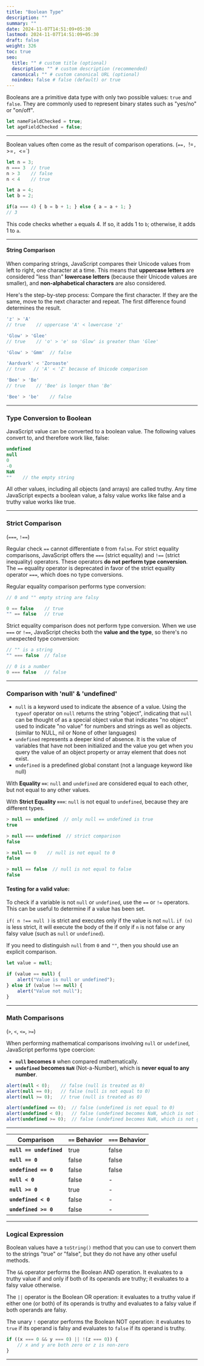 ```yaml
---
title: "Boolean Type"
description: ""
summary: ""
date: 2024-11-07T14:51:09+05:30
lastmod: 2024-11-07T14:51:09+05:30
draft: false
weight: 326
toc: true
seo:
  title: "" # custom title (optional)
  description: "" # custom description (recommended)
  canonical: "" # custom canonical URL (optional)
  noindex: false # false (default) or true
---
```




Booleans are a primitive data type with only two possible values: `true` and `false`. They are commonly used to represent binary states such as "yes/no" or "on/off".

```js
let nameFieldChecked = true;
let ageFieldChecked = false;
```
___

Boolean values often come as the result of comparison operations. (`==, `!=`, `>=`, `<=`)

```js
let n = 3;
n === 3  // true
n > 3    // false
n < 4    // true
```

```js
let a = 4;
let b = 2;

if(a === 4) { b = b + 1; } else { a = a + 1; }
// 3  
```

This code checks whether `a` equals 4. If so, it adds 1 to `b`; otherwise, it adds 1 to `a`.

____

#### String Comparison

When comparing strings, JavaScript compares their Unicode values from left to right, one character at a time. This means that **uppercase letters** are considered "less than" **lowercase letters** (because their Unicode values are smaller), and **non-alphabetical characters** are also considered.

Here's the step-by-step process: Compare the first character. If they are the same, move to the next character and repeat. The first difference found determines the result.

```js
'z' > 'A'       
// true    // uppercase 'A' < lowercase 'z'

'Glow' > 'Glee' 
// true    // 'o' > 'e' so 'Glow' is greater than 'Glee'

'Glow' > 'Gmm'  // false

'Aardvark' < 'Zoroaste'  
// true   // 'A' < 'Z' because of Unicode comparison

'Bee' > 'Be'    
// true    // 'Bee' is longer than 'Be'

'Bee' > 'be'    // false
```

---

### Type Conversion to Boolean

JavaScript value can be converted to a boolean value. The following values convert to, and therefore work like, false:

```js
undefined
null
0
-0
NaN
""    // the empty string
```

All other values, including all objects (and arrays) are called truthy. Any time JavaScript expects a boolean value, a falsy value works like false and a truthy value works like true.

---

### Strict Comparison
(`===`, `!==`)

Regular check `==` cannot differentiate `0` from `false`. For strict equality comparisons, JavaScript offers the `===` (strict equality) and `!==` (strict inequality) operators. These operators **do not perform type conversion**. The `==` equality operator is deprecated in favor of the strict equality operator `===`, which does no type conversions.

Regular equality comparison performs type conversion:

```js
// 0 and "" empty string are falsy

0 == false    // true
"" == false   // true
```

Strict equality comparison does not perform type conversion. When we use `===` or `!==`, JavaScript checks both the **value and the type**, so there's no unexpected type conversion:

```js
// "" is a string
"" === false  // false

// 0 is a number
0 === false   // false
```

---

### Comparison with 'null' & 'undefined'

- `null` is a keyword used to indicate the absence of a value. Using the `typeof` operator on `null` returns the string "object", indicating that `null` can be thought of as a special object value that indicates "no object" used to indicate "no value" for numbers and strings as well as objects. (similar to NULL, nil or None of other languages)
- `undefined` represents a deeper kind of absence. It is the value of variables that have not been initialized and the value you get when you query the value of an object property or array element that does not exist.
- `undefined` is a predefined global constant (not a language keyword like null)

With **Equality `==`**: `null` and `undefined` are considered equal to each other, but not equal to any other values.

With **Strict Equality `===`**: `null` is not equal to `undefined`, because they are different types.


```js
> null == undefined  // only null == undefined is true
true

> null === undefined  // strict comparison
false

> null == 0    // null is not equal to 0
false

> null == false  // null is not equal to false
false
```


#### Testing for a valid value:

To check if a variable is not `null` or `undefined`, use the `==` or `!=` operators. This can be useful to determine if a value has been set.

`if( n !== null )` is strict and executes only if the value is not `null`. `if (n)` is less strict, it will execute the body of the if only if `n` is not false or any falsy value (such as `null` or `undefined`).

If you need to distinguish `null` from `0` and `""`, then you should use an explicit comparison.

```js
let value = null;

if (value == null) {
    alert("Value is null or undefined");
} else if (value !== null) {
    alert("Value not null");
}
```

---

### Math Comparisons 
(`>`, `<`, `<=`, `>=`)

When performing mathematical comparisons involving `null` or `undefined`, JavaScript performs type coercion:

- **`null` becomes `0`** when compared mathematically.
- **`undefined` becomes `NaN`** (Not-a-Number), which is **never equal to any number**.

```js
alert(null < 0);    // false (null is treated as 0)
alert(null == 0);   // false (null is not equal to 0)
alert(null >= 0);   // true (null is treated as 0)

alert(undefined == 0);  // false (undefined is not equal to 0)
alert(undefined < 0);   // false (undefined becomes NaN, which is not less than 0)
alert(undefined >= 0);  // false (undefined becomes NaN, which is not greater than or equal to 0)
```

---

|Comparison|`==` Behavior|`===` Behavior|
|---|---|---|
|**`null == undefined`**|true|false|
|**`null == 0`**|false|false|
|**`undefined == 0`**|false|false|
|**`null < 0`**|false|-|
|**`null >= 0`**|true|-|
|**`undefined < 0`**|false|-|
|**`undefined >= 0`**|false|-|

---

### Logical Expression

Boolean values have a `toString()` method that you can use to convert them to the strings "true" or "false", but they do not have any other useful methods.

The `&&` operator performs the Boolean AND operation. It evaluates to a truthy value if and only if both of its operands are truthy; it evaluates to a falsy value otherwise.

The `||` operator is the Boolean OR operation: it evaluates to a truthy value if either one (or both) of its operands is truthy and evaluates to a falsy value if both operands are falsy.

The unary `!` operator performs the Boolean NOT operation: it evaluates to `true` if its operand is falsy and evaluates to `false` if its operand is truthy.

```js
if ((x === 0 && y === 0) || !(z === 0)) {
    // x and y are both zero or z is non-zero
}
```

_____
